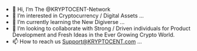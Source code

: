 - 👋 Hi, I’m The @KRYPTOCENT-Network
- 👀 I’m interested in Cryptocurrency / Digital Assets ...
- 🌱 I’m currently learning the New Digiverse ...
- 💞️ I’m looking to collaborate with Strong / Driven individuals for Product Development and Fresh Ideas in the Ever Growing Crypto World.
- 📫 How to reach us Support@KRYPTOCENT.com ...

<!---
KRYPTOCENT-Network/KRYPTOCENT-Network is a ✨ special ✨ repository because its `README.md` (this file) appears on your GitHub profile.
You can click the Preview link to take a look at your changes.
--->
